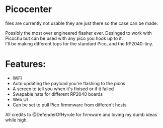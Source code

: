 # Picocenter  

files are currently not usable they are just there so the case can be made.  

Possibly the most over engineered flasher ever. Desinged to work with Picochu but can be used with any pico you hook up to it.   
I'll be making different tops for the standard Pico, and the RP2040-tiny.  

# Features:  

- WiFi  
- Auto updating the payload you're flashing to the picos  
- A screen to tell you when it's finised or if it failed  
- Swapable hats for different RP2040 boards  
- Web UI  
- Can be set to pull Pico firmmware from differen't hosts   

All credits to @DefenderOfHyrule for firmware and loving my dumb ideas while high.
